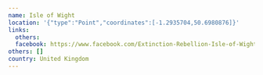 ```yaml
---
name: Isle of Wight
location: '{"type":"Point","coordinates":[-1.2935704,50.6980876]}'
links:
  others: 
  facebook: https://www.facebook.com/Extinction-Rebellion-Isle-of-Wight-211264996418324/
others: []
country: United Kingdom
---
```

